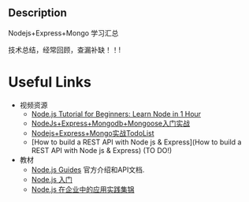 ## Description
Nodejs+Express+Mongo 学习汇总

技术总结，经常回顾，查漏补缺！！!

# Useful Links
  * 视频资源
      * [Node.js Tutorial for Beginners: Learn Node in 1 Hour](https://www.youtube.com/watch?v=TlB_eWDSMt4&list=RDCMUCWv7vMbMWH4-V0ZXdmDpPBA&index=9)
      * [NodeJs+Express+Mongodb+Mongoose入门实战](https://www.bilibili.com/video/BV16f4y1U7oT?p=1)
      * [Nodejs+Express+Mongo实战TodoList](https://www.bilibili.com/video/BV11W411s74T?p=6)
      * [How to build a REST API with Node js & Express](How to build a REST API with Node js & Express) (TO DO!)
  * 教材
      * [Node.js Guides](https://nodejs.org/en/docs/guides/)  官方介绍和API文档.
      * [Node.js 入门](https://cnodejs.org/getstart)
      * [Node.js 在企业中的应用实践集锦](https://cnodejs.org/topic/5efb4c5d13f8b244e57cc632)
